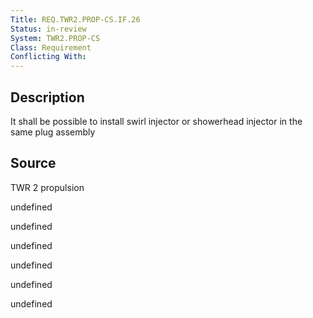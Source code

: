 ```yaml
---
Title: REQ.TWR2.PROP-CS.IF.26
Status: in-review
System: TWR2.PROP-CS
Class: Requirement
Conflicting With: 
---
```


## Description

It shall be possible to install swirl injector or showerhead injector in the same plug assembly

## Source

TWR 2 propulsion


undefined

undefined

undefined

undefined

undefined

undefined